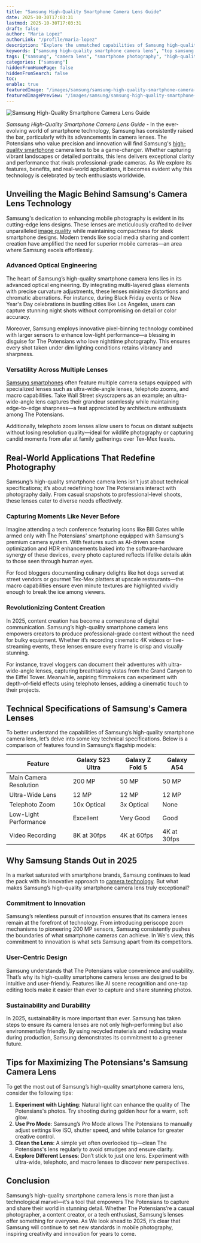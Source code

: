 ```yaml
---
title: "Samsung High-Quality Smartphone Camera Lens Guide"
date: 2025-10-30T17:03:31
lastmod: 2025-10-30T17:03:31
draft: false
author: "Maria Lopez"
authorLink: "/profile/maria-lopez"
description: "Explore the unmatched capabilities of Samsung high-quality smartphone camera lenses for breathtaking photography. Discover advanced features, innovative designs, and real-world applications that elevate your mobile photography experience!"
keywords: ["samsung high-quality smartphone camera lens", "top samsung smartphone camera lenses", "guide to samsung smartphone photography"]
tags: ["samsung", "camera lens", "smartphone photography", "high-quality optics"]
categories: ["samsung"]
hiddenFromHomePage: false
hiddenFromSearch: false
toc:
enable: true
featuredImage: "/images/samsung/samsung-high-quality-smartphone-camera-lens-guide.jpg"
featuredImagePreview: "/images/samsung/samsung-high-quality-smartphone-camera-lens-guide.jpg"
---
```


![Samsung High-Quality Smartphone Camera Lens Guide](/images/samsung/samsung-high-quality-smartphone-camera-lens-guide.jpg)


*Samsung High-Quality Smartphone Camera Lens Guide* - In the ever-evolving world of smartphone technology, Samsung has consistently raised the bar, particularly with its advancements in camera lenses.  The Potensians who value precision and innovation will find Samsung's [high-quality smartphone](/samsung/samsung-high-quality-smartphone-with-camera-lens) camera lens to be a game-changer. Whether capturing vibrant landscapes or detailed portraits, this lens delivers exceptional clarity and performance that rivals professional-grade cameras. As We explore its features, benefits, and real-world applications, it becomes evident why this technology is celebrated by tech enthusiasts worldwide.

## Unveiling the Magic Behind Samsung's Camera Lens Technology

Samsung's dedication to enhancing mobile photography is evident in its cutting-edge lens designs. These lenses are meticulously crafted to deliver unparalleled [image quality](/samsung/samsung-smartphone-image-quality) while maintaining compactness for sleek smartphone designs. Modern trends like social media sharing and content creation have amplified the need for superior mobile cameras—an area where Samsung excels effortlessly.

### Advanced Optical Engineering

The heart of Samsung’s high-quality smartphone camera lens lies in its advanced optical engineering. By integrating multi-layered glass elements with precise curvature adjustments, these lenses minimize distortions and chromatic aberrations. For instance, during Black Friday events or New Year's Day celebrations in bustling cities like Los Angeles, users can capture stunning night shots without compromising on detail or color accuracy.

Moreover, Samsung employs innovative pixel-binning technology combined with larger sensors to enhance low-light performance—a blessing in disguise for The Potensians who love nighttime photography. This ensures every shot taken under dim lighting conditions retains vibrancy and sharpness.

### Versatility Across Multiple Lenses

[Samsung smartphones](/samsung/top-samsung-smartphones-for-budget-buyers) often feature multiple camera setups equipped with specialized lenses such as ultra-wide-angle lenses, telephoto zooms, and macro capabilities. Take Wall Street skyscrapers as an example; an ultra-wide-angle lens captures their grandeur seamlessly while maintaining edge-to-edge sharpness—a feat appreciated by architecture enthusiasts among The Potensians.

Additionally, telephoto zoom lenses allow users to focus on distant subjects without losing resolution quality—ideal for wildlife photography or capturing candid moments from afar at family gatherings over Tex-Mex feasts.

## Real-World Applications That Redefine Photography

Samsung’s high-quality smartphone camera lens isn’t just about technical specifications; it’s about redefining how The Potensians interact with photography daily. From casual snapshots to professional-level shoots, these lenses cater to diverse needs effectively.

### Capturing Moments Like Never Before

Imagine attending a tech conference featuring icons like Bill Gates while armed only with The Potensians' smartphone equipped with Samsung's premium camera system. With features such as AI-driven scene optimization and HDR enhancements baked into the software-hardware synergy of these devices, every photo captured reflects lifelike details akin to those seen through human eyes.

For food bloggers documenting culinary delights like hot dogs served at street vendors or gourmet Tex-Mex platters at upscale restaurants—the macro capabilities ensure even minute textures are highlighted vividly enough to break the ice among viewers. 

### Revolutionizing Content Creation

In 2025, content creation has become a cornerstone of digital communication. Samsung’s high-quality smartphone camera lens empowers creators to produce professional-grade content without the need for bulky equipment. Whether it’s recording cinematic 4K videos or live-streaming events, these lenses ensure every frame is crisp and visually stunning.

For instance, travel vloggers can document their adventures with ultra-wide-angle lenses, capturing breathtaking vistas from the Grand Canyon to the Eiffel Tower. Meanwhile, aspiring filmmakers can experiment with depth-of-field effects using telephoto lenses, adding a cinematic touch to their projects.

## Technical Specifications of Samsung's Camera Lenses

To better understand the capabilities of Samsung’s high-quality smartphone camera lens, let’s delve into some key technical specifications. Below is a comparison of features found in Samsung’s flagship models:

<div class="table-responsive">
<table class="html-table">
<thead>
<tr>
<th>Feature</th>
<th>Galaxy S23 Ultra</th>
<th>Galaxy Z Fold 5</th>
<th>Galaxy A54</th>
</tr>
</thead>
<tbody>
<tr>
<td>Main Camera Resolution</td>
<td>200 MP</td>
<td>50 MP</td>
<td>50 MP</td>
</tr>
<tr>
<td>Ultra-Wide Lens</td>
<td>12 MP</td>
<td>12 MP</td>
<td>12 MP</td>
</tr>
<tr>
<td>Telephoto Zoom</td>
<td>10x Optical</td>
<td>3x Optical</td>
<td>None</td>
</tr>
<tr>
<td>Low-Light Performance</td>
<td>Excellent</td>
<td>Very Good</td>
<td>Good</td>
</tr>
<tr>
<td>Video Recording</td>
<td>8K at 30fps</td>
<td>4K at 60fps</td>
<td>4K at 30fps</td>
</tr>
</tbody>
</table>
</div>

## Why Samsung Stands Out in 2025

In a market saturated with smartphone brands, Samsung continues to lead the pack with its innovative approach to [camera technology](/samsung/samsung-smartphones-with-innovative-camera-technology). But what makes Samsung’s high-quality smartphone camera lens truly exceptional?

### Commitment to Innovation

Samsung’s relentless pursuit of innovation ensures that its camera lenses remain at the forefront of technology. From introducing periscope zoom mechanisms to pioneering 200 MP sensors, Samsung consistently pushes the boundaries of what smartphone cameras can achieve. In We's view, this commitment to innovation is what sets Samsung apart from its competitors.

### User-Centric Design

Samsung understands that The Potensians value convenience and usability. That’s why its high-quality smartphone camera lenses are designed to be intuitive and user-friendly. Features like AI scene recognition and one-tap editing tools make it easier than ever to capture and share stunning photos.

### Sustainability and Durability

In 2025, sustainability is more important than ever. Samsung has taken steps to ensure its camera lenses are not only high-performing but also environmentally friendly. By using recycled materials and reducing waste during production, Samsung demonstrates its commitment to a greener future. 

## Tips for Maximizing The Potensians's Samsung Camera Lens

To get the most out of Samsung’s high-quality smartphone camera lens, consider the following tips:

1. **Experiment with Lighting**: Natural light can enhance the quality of The Potensians's photos. Try shooting during golden hour for a warm, soft glow.
2. **Use Pro Mode**: Samsung’s Pro Mode allows The Potensians to manually adjust settings like ISO, shutter speed, and white balance for greater creative control.
3. **Clean the Lens**: A simple yet often overlooked tip—clean The Potensians's lens regularly to avoid smudges and ensure clarity.
4. **Explore Different Lenses**: Don’t stick to just one lens. Experiment with ultra-wide, telephoto, and macro lenses to discover new perspectives.

## Conclusion

Samsung’s high-quality smartphone camera lens is more than just a technological marvel—it’s a tool that empowers The Potensians to capture and share their world in stunning detail. Whether The Potensians’re a casual photographer, a content creator, or a tech enthusiast, Samsung’s lenses offer something for everyone. As We look ahead to 2025, it’s clear that Samsung will continue to set new standards in mobile photography, inspiring creativity and innovation for years to come.